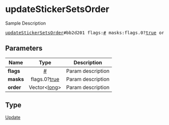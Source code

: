 # updateStickerSetsOrder

Sample Description

<pre>
<a href="../constructor/updateStickerSetsOrder.md">updateStickerSetsOrder</a>#bb2d201 flags:<a href="../type/#.md">#</a> masks:flags.0?<a href="../type/true.md">true</a> order:Vector&lt;<a href="../type/long.md">long</a>&gt; = <a href="../type/Update.md">Update</a>;</pre>
## Parameters

| Name | Type | Description |
|------|:----:|-------------|
| **flags** | <a href="../type/#.md">#</a> | Param description |
| **masks** | flags.0?<a href="../type/true.md">true</a> | Param description |
| **order** | Vector&lt;<a href="../type/long.md">long</a>&gt; | Param description |

## Type

<a href="../type/Update.md">Update</a>
